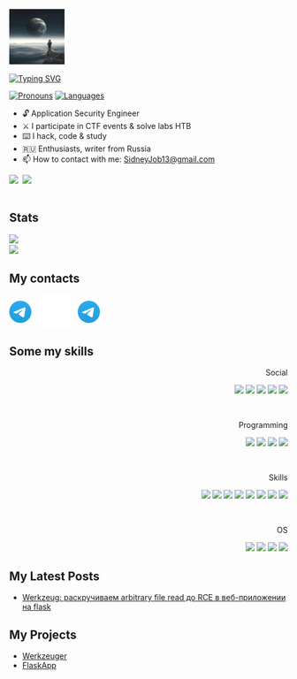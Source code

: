 <img src="static/logo.jpeg" height=100 alt="Logo">

[![Typing SVG](https://readme-typing-svg.herokuapp.com?color=%2336BCF7&lines=Hi%20all!%20I%20am%20application%20security%20engineer)](https://git.io/typing-svg)


[![ Pronouns ](https://img.shields.io/badge/[%20He%20/%20His%20]-informational?style=flat-square&color=eeeeee)]()
[![ Languages ](https://img.shields.io/badge/[%20RU%20|%20EN%20]-informational?style=flat-square&color=eeeeee)]()


- 🔓 Application Security Engineer
- ⚔️ I participate in CTF events & solve labs HTB
- ⌨️ I hack, code & study
- 🇷🇺 Enthusiasts, writer from Russia 
- 📫 How to contact with me: SidneyJob13@gmail.com


<div align=left class="CV">
	<a href="https://sidneyjob.ru"><img src="https://img.shields.io/badge/CV%20[EN]-informational?style=for-the-badge&color=808080"/></a>&nbsp;
	<a href="https://sidneyjob.ru"><img src="https://img.shields.io/badge/CV%20[RU]-informational?style=for-the-badge&color=808080"/></a>
</div>&nbsp;



## Stats
<div>
    <div align=left>
        <a href="https://github.com/SidneyJob"><img src="https://github-readme-stats.vercel.app/api?username=SidneyJob&theme=dark"/></a>&nbsp;
    </div>
    <div align=left>
        <a href="https://github.com/SidneyJob"><img src="https://github-readme-stats.vercel.app/api/top-langs/?username=SidneyJob&theme=dark"/></a>&nbsp;
    </div>
</div>


## My contacts
<div>
	<p align="left" class="Contact">
		<a href="https://t.me/SidneyJob" target="blank"><img align="center" src="./static/Telegram.svg" alt="SidneyJob" height="40" width="40" /></a>
		&nbsp;
		<a href="https://habr.com/ru/users/SidneyJob/posts/" target="blank"><img align="center" src="./static/habr.svg" alt="SidneyJob" height="60" width="60" /></a>
		&nbsp;
		<a href="https://t.me/SidneyJob" target="blank"><img align="center" src="./static/Telegram.svg" alt="SidneyJob" height="40" width="40" /></a>
		&nbsp;
	</p>
</div>


## Some my skills
<div align=right>
	<p>Social</p>
	<a href="https://sidneyjob.ru"><img src="https://img.shields.io/badge/nginx-%23009639.svg?style=for-the-badge&logo=nginx&logoColor=white"></a>
	<a href="https://github.com/SidneyJob"><img src="https://img.shields.io/badge/github-%23121011.svg?style=for-the-badge&logo=github&logoColor=white"></a>
	<a href="https://t.me/SidneyJob"><img src="https://img.shields.io/badge/Telegram-2CA5E0?style=for-the-badge&logo=telegram&logoColor=white"></a>
	<a href="https://twitter.com/SidneyJob13"><img src="https://img.shields.io/badge/Twitter-%231DA1F2.svg?style=for-the-badge&logo=Twitter&logoColor=white"></a>
	<a href="mailto:SidneyJob13@gmail.com"><img src="https://img.shields.io/badge/Gmail-D14836?style=for-the-badge&logo=gmail&logoColor=white"></a>
	<p>&nbsp;</p>
	<p>Programming</p>
	<a href="https://sidneyjob.ru"><img src="https://img.shields.io/badge/python-3670A0?style=for-the-badge&logo=python&logoColor=ffdd54"></a>
	<a href="https://sidneyjob.ru"><img src="https://img.shields.io/badge/php-%23777BB4.svg?style=for-the-badge&logo=php&logoColor=white"></a>
	<a href="https://github.com/SidneyJob"><img src="https://img.shields.io/badge/c-%2300599C.svg?style=for-the-badge&logo=c&logoColor=white"></a>
	<a href="https://github.com/SidneyJob"><img src="https://img.shields.io/badge/javascript-%23323330.svg?style=for-the-badge&logo=javascript&logoColor=%23F7DF1E"></a>
	<p>&nbsp;</p>
	<p>Skills</p>
	<a href="https://sidneyjob.ru"><img src="https://img.shields.io/badge/docker-%230db7ed.svg?style=for-the-badge&logo=docker&logoColor=white"></a>
	<a href=""><img src="https://img.shields.io/badge/JWT-black?style=for-the-badge&logo=JSON%20web%20tokens"></a>
	<a href=""><img src="https://img.shields.io/badge/jinja-white.svg?style=for-the-badge&logo=jinja&logoColor=black"></a>
	<a href=""><img src="https://img.shields.io/badge/flask-%23000.svg?style=for-the-badge&logo=flask&logoColor=white"></a>
	<a href=""><img src="https://img.shields.io/badge/chatGPT-74aa9c?style=for-the-badge&logo=openai&logoColor=white"></a>
	<a href=""><img src="https://img.shields.io/badge/jenkins-%232C5263.svg?style=for-the-badge&logo=jenkins&logoColor=white"></a>
	<a href=""><img src="https://img.shields.io/badge/git-%23F05033.svg?style=for-the-badge&logo=git&logoColor=white"></a>
	<a href=""><img src="https://img.shields.io/badge/Gitea-34495E?style=for-the-badge&logo=gitea&logoColor=5D9425"></a>
	<p>&nbsp;</p>
	<p>OS</p>
	<a href=""><img src="https://img.shields.io/badge/Kali-268BEE?style=for-the-badge&logo=kalilinux&logoColor=white"></a>
	<a href=""><img src="https://img.shields.io/badge/Debian-D70A53?style=for-the-badge&logo=debian&logoColor=white"></a>
	<a href=""><img src="https://img.shields.io/badge/Arch%20Linux-1793D1?logo=arch-linux&logoColor=fff&style=for-the-badge"></a>
	<a href=""><img src="https://img.shields.io/badge/Windows-0078D6?style=for-the-badge&logo=windows&logoColor=white"></a>
</div>



## My Latest Posts

- [Werkzeug: раскручиваем arbitrary file read до RCE в веб-приложении на flask](https://habr.com/ru/articles/738238/)


## My Projects

- [Werkzeuger](https://github.com/SidneyJob/Werkzeuger)
- [FlaskApp](https://github.com/SidneyJob/FlaskApp)





